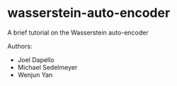 # wasserstein-auto-encoder
A brief tutorial on the Wasserstein auto-encoder

Authors:

- Joel Dapello
- Michael Sedelmeyer
- Wenjun Yan
